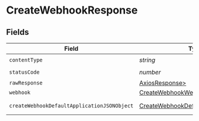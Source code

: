 # CreateWebhookResponse


## Fields

| Field                                                                                                 | Type                                                                                                  | Required                                                                                              | Description                                                                                           |
| ----------------------------------------------------------------------------------------------------- | ----------------------------------------------------------------------------------------------------- | ----------------------------------------------------------------------------------------------------- | ----------------------------------------------------------------------------------------------------- |
| `contentType`                                                                                         | *string*                                                                                              | :heavy_check_mark:                                                                                    | N/A                                                                                                   |
| `statusCode`                                                                                          | *number*                                                                                              | :heavy_check_mark:                                                                                    | N/A                                                                                                   |
| `rawResponse`                                                                                         | [AxiosResponse>](https://axios-http.com/docs/res_schema)                                              | :heavy_minus_sign:                                                                                    | N/A                                                                                                   |
| `webhook`                                                                                             | [CreateWebhookWebhook](../../models/operations/createwebhookwebhook.md)                               | :heavy_minus_sign:                                                                                    | A webhook                                                                                             |
| `createWebhookDefaultApplicationJSONObject`                                                           | [CreateWebhookDefaultApplicationJSON](../../models/operations/createwebhookdefaultapplicationjson.md) | :heavy_minus_sign:                                                                                    | Error response.                                                                                       |